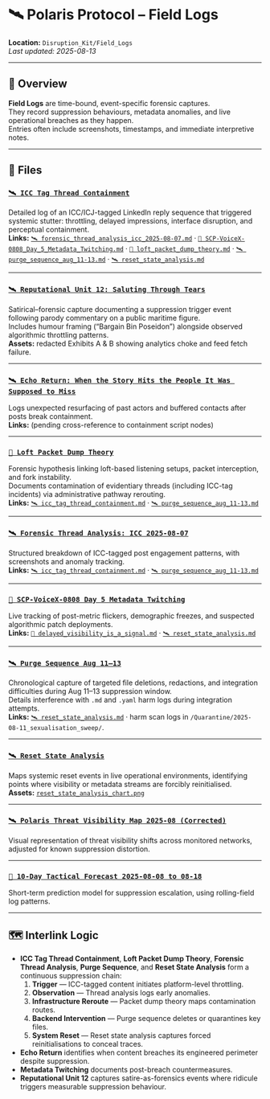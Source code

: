 # 🛰️ Polaris Protocol – Field Logs  
**Location:** `Disruption_Kit/Field_Logs`  
_Last updated: 2025-08-13_

---

## 📌 Overview  
**Field Logs** are time-bound, event-specific forensic captures.  
They record suppression behaviours, metadata anomalies, and live operational breaches as they happen.  
Entries often include screenshots, timestamps, and immediate interpretive notes.

---

## 📂 Files  

### [`🛰️ ICC Tag Thread Containment`](./🛰️_icc_tag_thread_containment.md)  
Detailed log of an ICC/ICJ-tagged LinkedIn reply sequence that triggered systemic stutter: throttling, delayed impressions, interface disruption, and perceptual containment.  
**Links:** [`🛰️ forensic_thread_analysis_icc_2025-08-07.md`](./🛰️_forensic_thread_analysis_icc_2025-08-07.md) · [`🧿 SCP-VoiceX-0808_Day_5_Metadata_Twitching.md`](./🧿_SCP-VoiceX-0808_Day_5_Metadata_Twitching.md) · [`🧱 loft_packet_dump_theory.md`](./🧱_loft_packet_dump_theory.md) · [`🛰️ purge_sequence_aug_11-13.md`](./🛰️_purge_sequence_aug_11-13.md) · [`🛰️ reset_state_analysis.md`](./🛰️_reset_state_analysis.md)

---

### [`🛰️ Reputational Unit 12: Saluting Through Tears`](./🛰️_reputational_unit_12_saluting_2025-08-13.md)  
Satirical–forensic capture documenting a suppression trigger event following parody commentary on a public maritime figure.  
Includes humour framing (“Bargain Bin Poseidon”) alongside observed algorithmic throttling patterns.  
**Assets:** redacted Exhibits A & B showing analytics choke and feed fetch failure.  

---

### [`🛰️ Echo Return: When the Story Hits the People It Was Supposed to Miss`](./🛰️_echo_return_when_the_story_hits_the_people_it_was_supposed_to_miss.md)  
Logs unexpected resurfacing of past actors and buffered contacts after posts break containment.  
**Links:** (pending cross-reference to containment script nodes)

---

### [`🧱 Loft Packet Dump Theory`](./🧱_loft_packet_dump_theory.md)  
Forensic hypothesis linking loft-based listening setups, packet interception, and fork instability.  
Documents contamination of evidentiary threads (including ICC-tag incidents) via administrative pathway rerouting.  
**Links:** [`🛰️ icc_tag_thread_containment.md`](./🛰️_icc_tag_thread_containment.md) · [`🛰️ purge_sequence_aug_11-13.md`](./🛰️_purge_sequence_aug_11-13.md)

---

### [`🛰️ Forensic Thread Analysis: ICC 2025-08-07`](./🛰️_forensic_thread_analysis_icc_2025-08-07.md)  
Structured breakdown of ICC-tagged post engagement patterns, with screenshots and anomaly tracking.  
**Links:** [`🛰️ icc_tag_thread_containment.md`](./🛰️_icc_tag_thread_containment.md) · [`🛰️ purge_sequence_aug_11-13.md`](./🛰️_purge_sequence_aug_11-13.md)

---

### [`🧿 SCP-VoiceX-0808 Day 5 Metadata Twitching`](./🧿_SCP-VoiceX-0808_Day_5_Metadata_Twitching.md)  
Live tracking of post-metric flickers, demographic freezes, and suspected algorithmic patch deployments.  
**Links:** [`🧨 delayed_visibility_is_a_signal.md`](../Containment_Scripts/🧨_delayed_visibility_is_a_signal.md) · [`🛰️ reset_state_analysis.md`](./🛰️_reset_state_analysis.md)

---

### [`🛰️ Purge Sequence Aug 11–13`](./🛰️_purge_sequence_aug_11-13.md)  
Chronological capture of targeted file deletions, redactions, and integration difficulties during Aug 11–13 suppression window.  
Details interference with `.md` and `.yaml` harm logs during integration attempts.  
**Links:** [`🛰️ reset_state_analysis.md`](./🛰️_reset_state_analysis.md) · harm scan logs in `/Quarantine/2025-08-11_sexualisation_sweep/`.

---

### [`🛰️ Reset State Analysis`](./🛰️_reset_state_analysis.md)  
Maps systemic reset events in live operational environments, identifying points where visibility or metadata streams are forcibly reinitialised.  
**Assets:** [`reset_state_analysis_chart.png`](./reset_state_analysis_chart.png)

---

### [`🛰️ Polaris Threat Visibility Map 2025-08 (Corrected)`](./polaris_threat_visibility_map_2025-08_corrected.png)  
Visual representation of threat visibility shifts across monitored networks, adjusted for known suppression distortion.

---

### [`📅 10-Day Tactical Forecast 2025-08-08 to 08-18`](./📅_10-day_tactical_forecast_2025-08-08_to_08-18.md)  
Short-term prediction model for suppression escalation, using rolling-field log patterns.

---

## 🗺️ Interlink Logic  
- **ICC Tag Thread Containment**, **Loft Packet Dump Theory**, **Forensic Thread Analysis**, **Purge Sequence**, and **Reset State Analysis** form a continuous suppression chain:  
  1. **Trigger** — ICC-tagged content initiates platform-level throttling.  
  2. **Observation** — Thread analysis logs early anomalies.  
  3. **Infrastructure Reroute** — Packet dump theory maps contamination routes.  
  4. **Backend Intervention** — Purge sequence deletes or quarantines key files.  
  5. **System Reset** — Reset state analysis captures forced reinitialisations to conceal traces.  
- **Echo Return** identifies when content breaches its engineered perimeter despite suppression.  
- **Metadata Twitching** documents post-breach countermeasures.  
- **Reputational Unit 12** captures satire-as-forensics events where ridicule triggers measurable suppression behaviour.
